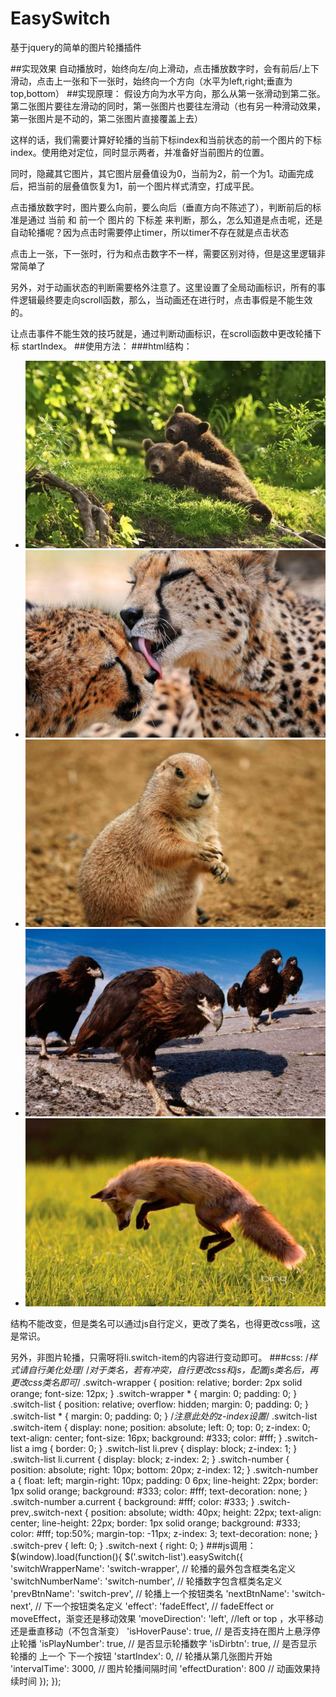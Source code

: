 EasySwitch
==========

基于jquery的简单的图片轮播插件

##实现效果
自动播放时，始终向左/向上滑动，点击播放数字时，会有前后/上下滑动，点击上一张和下一张时，始终向一个方向（水平为left,right;垂直为top,bottom）
##实现原理：
假设方向为水平方向，那么从第一张滑动到第二张。第二张图片要往左滑动的同时，第一张图片也要往左滑动（也有另一种滑动效果，第一张图片是不动的，第二张图片直接覆盖上去）

这样的话，我们需要计算好轮播的当前下标index和当前状态的前一个图片的下标index。使用绝对定位，同时显示两者，并准备好当前图片的位置。

同时，隐藏其它图片，其它图片层叠值设为0，当前为2，前一个为1。动画完成后，把当前的层叠值恢复为1，前一个图片样式清空，打成平民。

点击播放数字时，图片要么向前，要么向后（垂直方向不陈述了），判断前后的标准是通过 当前 和 前一个 图片的 下标差 来判断，那么，怎么知道是点击呢，还是自动轮播呢？因为点击时需要停止timer，所以timer不存在就是点击状态

点击上一张，下一张时，行为和点击数字不一样，需要区别对待，但是这里逻辑非常简单了

另外，对于动画状态的判断需要格外注意了。这里设置了全局动画标识，所有的事件逻辑最终要走向scroll函数，那么，当动画还在进行时，点击事假是不能生效的。

让点击事件不能生效的技巧就是，通过判断动画标识，在scroll函数中更改轮播下标 startIndex。
##使用方法：
###html结构：
    <ul class="switch-list">
        <li class="switch-item"><a href="#" title="1"><img src="images/1.jpg" alt=""></a></li>
        <li class="switch-item"><a href="#" title="2"><img src="images/2.jpg" alt=""></a></li>
        <li class="switch-item"><a href="#" title="3"><img src="images/3.jpg" alt=""></a></li>
        <li class="switch-item"><a href="#" title="4"><img src="images/4.jpg" alt=""></a></li>
        <li class="switch-item"><a href="#" title="5"><img src="images/5.jpg" alt=""></a></li> 
    </ul>
结构不能改变，但是类名可以通过js自行定义，更改了类名，也得更改css哦，这是常识。

另外，非图片轮播，只需呀将li.switch-item的内容进行变动即可。
###css:
    /*样式请自行美化处理*/
    /*对于类名，若有冲突，自行更改css和js，配置js类名后，再更改css类名即可*/
    .switch-wrapper { position: relative; border: 2px solid orange; font-size: 12px; }
    .switch-wrapper * { margin: 0; padding: 0; }
    .switch-list { position: relative; overflow: hidden; margin: 0; padding: 0; }
    .switch-list * { margin: 0; padding: 0; }
    /*注意此处的z-index设置*/
    .switch-list .switch-item { display: none; position: absolute; left: 0; top: 0;  z-index: 0;  text-align: center;  font-size: 16px; background: #333; color: #fff;  }
    .switch-list a img { border: 0; }
    .switch-list li.prev { display: block; z-index: 1; }
    .switch-list li.current { display: block; z-index: 2; }
    .switch-number { position: absolute; right: 10px; bottom: 20px; z-index: 12; }
    .switch-number a { float: left; margin-right: 10px; padding: 0 6px; line-height: 22px; border: 1px solid orange; background: #333; color: #fff; text-decoration: none; }
    .switch-number a.current { background: #fff; color: #333; }
    .switch-prev,.switch-next { position: absolute; width: 40px; height: 22px; text-align: center; line-height: 22px; border: 1px solid orange; background: #333; color: #fff;  top:50%; margin-top: -11px; z-index: 3; text-decoration: none; }
    .switch-prev { left: 0;  }
    .switch-next { right: 0; }
###js调用：
    $(window).load(function(){
        $('.switch-list').easySwitch({
            'switchWrapperName': 'switch-wrapper', // 轮播的最外包含框类名定义
            'switchNumberName': 'switch-number', // 轮播数字包含框类名定义
            'prevBtnName': 'switch-prev', // 轮播上一个按钮类名
            'nextBtnName': 'switch-next', // 下一个按钮类名定义
            'effect': 'fadeEffect', // fadeEffect or moveEffect，渐变还是移动效果
            'moveDirection': 'left', //left or top ，水平移动还是垂直移动（不包含渐变）
            'isHoverPause': true, // 是否支持在图片上悬浮停止轮播
            'isPlayNumber': true, // 是否显示轮播数字
            'isDirbtn': true, // 是否显示轮播的 上一个 下一个按钮
            'startIndex': 0, // 轮播从第几张图片开始
            'intervalTime': 3000, // 图片轮播间隔时间
            'effectDuration': 800 // 动画效果持续时间
        });
    });
    
